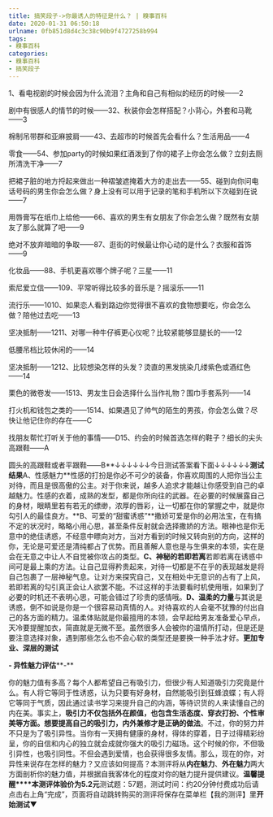 ```yaml
---
title: 搞笑段子->你最诱人的特征是什么？ | 糗事百科
date: 2020-01-31 06:50:18
urlname: 0fb851d8d4c3c38c90b9f4727258b994
tags: 
- 糗事百科
categories:
- 糗事百科
- 搞笑段子
---
```

1、看电视剧的时候会因为什么流泪？主角和自己有相似的经历的时候——2

剧中有很感人的情节的时候——32、秋装你会怎样搭配？小背心，外套和马靴——3

棉制吊带群和亚麻披肩——43、去超市的时候首先会看什么？生活用品——4

零食——54、参加party的时候如果红酒泼到了你的裙子上你会怎么做？立刻去厕所清洗干净——7

把裙子脏的地方捋起来做出一种褶皱遮掩着大方的走出去——55、碰到向你问电话号码的男生你会怎么做？身上没有可以用于记录的笔和手机所以下次碰到在说——7

用唇膏写在纸巾上给他——66、喜欢的男生有女朋友了你会怎么做？既然有女朋友了那么就算了吧——9

绝对不放弃暗暗的争取——87、逛街的时候最让你心动的是什么？衣服和首饰——9

化妆品——88、手机更喜欢哪个牌子呢？三星——11

索尼爱立信——109、平常听得比较多的音乐是？摇滚乐——11

流行乐——1010、如果恋人看到路边你觉得很不喜欢的食物想要吃，你会怎么做？陪他过去吃——13

坚决抵制——1211、对哪一种牛仔裤更心仪呢？比较紧能够显腿长的——12

低腰吊档比较休闲的——14

坚决抵制——1212、比较想染怎样的头发？烫直的黑发挑染几缕紫色或酒红色——14

栗色的微卷发——1513、男友生日会选择什么当作礼物？围巾手套系列——14

打火机和钱包之类的——1514、如果遇见了帅气的陌生的男孩，你会怎么做？尽快让他记住你的存在——C

找朋友帮忙打听关于他的事情——D15、约会的时候首选怎样的鞋子？细长的尖头高跟鞋——A

圆头的高跟鞋或者平跟鞋——B**↓↓↓↓↓↓今日测试答案看下面↓↓↓↓↓↓****测试结果****A、性感魅力**性感的打扮是你必不可少的装备，你喜欢周围的人把你当公主对待，而且是很高傲的公主。对于你来说，越多人追求才能越让你感受到自己的卓越魅力。性感的衣着，成熟的发型，都是你所向往的武器。在必要的时候展露自己的身材，眼睛里若有若无的缥缈，浓厚的唇彩，让一切都在你的掌握之中，就是你勾引人的最佳良方。**B、可爱的“甜蜜诱惑”**撒娇可爱是你的必用法宝，在有搞不定的状况时，略略小用心思，甚至条件反射就会选择撒娇的方法。眼神也是你无意中的绝佳诱惑，不经意中瞟向对方，当对方看到的时候又转向别的方向，这样的你，无论是可爱还是清纯都占了优势。而且善解人意也是与生俱来的本领，实在是会在无意之中让人不自觉被你攻占的类型。**C、神秘的若即若离**若即若离在诱惑中间可是最上乘的方法。让自己显得矜贵起来，对待一切都是不在乎的表现越发是将自己包裹了一层神秘气息。让对方来探究自己，又在相处中无意识的占有了上风，若即若离的勾引真正会让人欲罢不能。不过这样的手法要看时机使用哦，如果到了必要的时机还不表明心思，可能会错过了珍贵的感情哦。**D、温柔的力量**与其说是诱惑，倒不如说是你是一个很容易动真情的人。对待喜欢的人会毫不犹豫的付出自己的各方面的精力。温柔体贴就是你最擅用的本领，会早起给男友准备爱心早点，天冷要提醒加衣，简直就是无微不至。虽然很多人会被你的温情所打动，但是还是要注意选择对象，遇到那些怎么也不会心软的类型还是要换一种手法才好。**更加专业、深层的测试**

**- 异性魅力评估****-**

你的魅力值有多高？每个人都希望自己有吸引力，但很少有人知道吸引力究竟是什么。有人将它等同于性诱惑，认为只要有好身材，自然能吸引到狂蜂浪蝶；有人将它等同于气质，因此通过读书学习来提升自己的内涵，等待识货的人来读懂自己的内在美。事实上，**吸引力不仅包括外在颜值，也包含生活态度、穿衣打扮、个性审美等方面。想要提高自己的吸引力，内外兼修才是正确的做法**。不过，你的努力并不只是为了吸引异性。当你有一天拥有健康的身材，得体的穿着，日子过得精彩纷呈，你的自信和内心的独立就会成就你强大的吸引力磁场。这个时候的你，不但吸引异性，也吸引同性。不但会遇到爱情，也会获得很多友情。那么，现在的你，对异性来说存在怎样的魅力？又应该如何提高？本测评将从**内在魅力**、**外在魅力**两大方面剖析你的魅力值，并根据自我客体化的程度对你的魅力提升提供建议。**温馨提醒****本测评体验价为5.2元**测试题：57题，测试时间：约20分钟付费成功后请点击右上角“完成”，页面将自动跳转购买的测评将保存在菜单栏【我的测评】里**开始测试**▼


